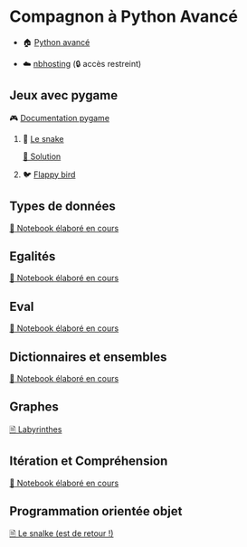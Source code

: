 # Compagnon à Python Avancé

  - 🏠 [Python avancé](https://github.com/ue12-p21/python-advanced) 
  
  - ☁️ [nbhosting](https://nbhosting.inria.fr/) (🔒 accès restreint)

## Jeux avec pygame

🎮 [Documentation pygame](https://www.pygame.org/docs/)

 1. 🐍 [Le snake](https://boisgera.github.io/python-advanced-companion/tps/games/README-snake.html)

    [📄 Solution](https://github.com/boisgera/python-advanced-companion/blob/master/tps/games/solutions/snake.py)

 2. 🐦 [Flappy bird](https://boisgera.github.io/python-advanced-companion/tps/games/README-flappybird.html)

## Types de données

[📓 Notebook élaboré en cours](https://github.com/boisgera/python-advanced-companion/blob/master/notebooks/02-types%20de%20donn%C3%A9es.ipynb)

## Egalités

[📓 Notebook élaboré en cours](https://github.com/boisgera/python-advanced-companion/blob/master/notebooks/03-Egalités%20structurelles%20et%20référentielles.ipynb)

## Eval

[📓 Notebook élaboré en cours](https://github.com/boisgera/python-advanced-companion/blob/master/notebooks/03-Repr%20et%20eval.ipynb)

## Dictionnaires et ensembles

[📓 Notebook élaboré en cours](https://github.com/boisgera/python-advanced-companion/blob/master/notebooks/03-Dictionnaires%20et%20ensembles.ipynb)

## Graphes

[🗎 Labyrinthes](https://github.com/boisgera/python-advanced-companion/tree/master/tps/graphs)

## Itération et Compréhension

[📓 Notebook élaboré en cours](https://github.com/boisgera/python-advanced-companion/blob/master/notebooks/04-Itération%20et%20Compréhension.ipynb)

## Programmation orientée objet

[🗎 Le snalke (est de retour !)](tps/objets/README.md)
